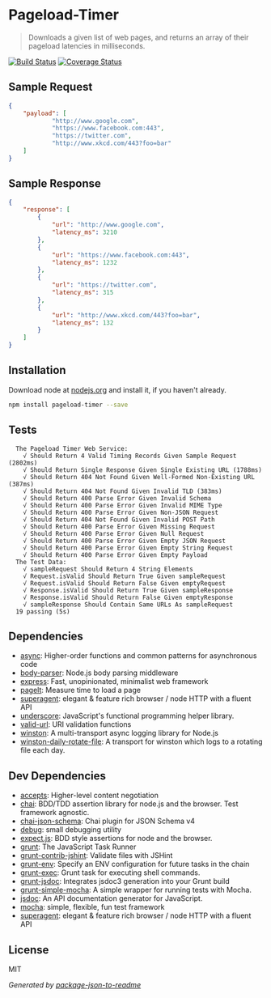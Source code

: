 Pageload-Timer
==============
> Downloads a given list of web pages, and returns an array of their pageload latencies in milliseconds.

[![Build Status](https://travis-ci.org/harvest316/pageload-timer.png?branch=master)](https://travis-ci.org/harvest316/pageload-timer) [![Coverage Status](https://coveralls.io/repos/github/harvest316/pageload-timer/badge.svg?branch=master)](https://coveralls.io/github/harvest316/pageload-timer?branch=master)

## Sample Request
```json
{
    "payload": [
            "http://www.google.com",
            "https://www.facebook.com:443",
            "https://twitter.com",
            "http://www.xkcd.com/443?foo=bar"
    ]
}
```

## Sample Response
```json
{
    "response": [
        {
            "url": "http://www.google.com",
            "latency_ms": 3210
        },
        {
            "url": "https://www.facebook.com:443",
            "latency_ms": 1232
        },
        {
            "url": "https://twitter.com",
            "latency_ms": 315
        },
        {
            "url": "http://www.xkcd.com/443?foo=bar",
            "latency_ms": 132
        }
    ]
}
```

## Installation

Download node at [nodejs.org](http://nodejs.org) and install it, if you haven't already.

```sh
npm install pageload-timer --save
```


## Tests

```
  The Pageload Timer Web Service: 
    √ Should Return 4 Valid Timing Records Given Sample Request (2802ms)
    √ Should Return Single Response Given Single Existing URL (1788ms)
    √ Should Return 404 Not Found Given Well-Formed Non-Existing URL (387ms)
    √ Should Return 404 Not Found Given Invalid TLD (383ms)
    √ Should Return 400 Parse Error Given Invalid Schema
    √ Should Return 400 Parse Error Given Invalid MIME Type
    √ Should Return 400 Parse Error Given Non-JSON Request
    √ Should Return 404 Not Found Given Invalid POST Path
    √ Should Return 400 Parse Error Given Missing Request
    √ Should Return 400 Parse Error Given Null Request
    √ Should Return 400 Parse Error Given Empty JSON Request
    √ Should Return 400 Parse Error Given Empty String Request
    √ Should Return 400 Parse Error Given Empty Payload
  The Test Data: 
    √ sampleRequest Should Return 4 String Elements
    √ Request.isValid Should Return True Given sampleRequest
    √ Request.isValid Should Return False Given emptyRequest
    √ Response.isValid Should Return True Given sampleResponse
    √ Response.isValid Should Return False Given emptyResponse
    √ sampleResponse Should Contain Same URLs As sampleRequest
  19 passing (5s)

```

## Dependencies

- [async](https://github.com/caolan/async): Higher-order functions and common patterns for asynchronous code
- [body-parser](https://github.com/expressjs/body-parser): Node.js body parsing middleware
- [express](https://github.com/expressjs/express): Fast, unopinionated, minimalist web framework
- [pagelt](https://github.com/zrrrzzt/pagelt): Measure time to load a page
- [superagent](https://github.com/visionmedia/superagent): elegant &amp; feature rich browser / node HTTP with a fluent API
- [underscore](https://github.com/jashkenas/underscore): JavaScript&#39;s functional programming helper library.
- [valid-url](https://github.com/ogt/valid-url): URI validation functions
- [winston](https://github.com/winstonjs/winston): A multi-transport async logging library for Node.js
- [winston-daily-rotate-file](https://github.com/winstonjs/winston-daily-rotate-file): A transport for winston which logs to a rotating file each day.

## Dev Dependencies

- [accepts](https://github.com/jshttp/accepts): Higher-level content negotiation
- [chai](https://github.com/chaijs/chai): BDD/TDD assertion library for node.js and the browser. Test framework agnostic.
- [chai-json-schema](https://github.com/Bartvds/chai-json-schema): Chai plugin for JSON Schema v4
- [debug](https://github.com/visionmedia/debug): small debugging utility
- [expect.js](https://github.com/LearnBoost/expect.js): BDD style assertions for node and the browser.
- [grunt](https://github.com/gruntjs/grunt): The JavaScript Task Runner
- [grunt-contrib-jshint](https://github.com/gruntjs/grunt-contrib-jshint): Validate files with JSHint
- [grunt-env](https://github.com/jsoverson/grunt-env): Specify an ENV configuration for future tasks in the chain
- [grunt-exec](https://github.com/jharding/grunt-exec): Grunt task for executing shell commands.
- [grunt-jsdoc](https://github.com/krampstudio/grunt-jsdoc): Integrates jsdoc3 generation into your Grunt build
- [grunt-simple-mocha](https://github.com/yaymukund/grunt-simple-mocha): A simple wrapper for running tests with Mocha.
- [jsdoc](https://github.com/jsdoc3/jsdoc): An API documentation generator for JavaScript.
- [mocha](https://github.com/mochajs/mocha): simple, flexible, fun test framework
- [superagent](https://github.com/visionmedia/superagent): elegant &amp; feature rich browser / node HTTP with a fluent API


## License

MIT

_Generated by [package-json-to-readme](https://github.com/zeke/package-json-to-readme)_
